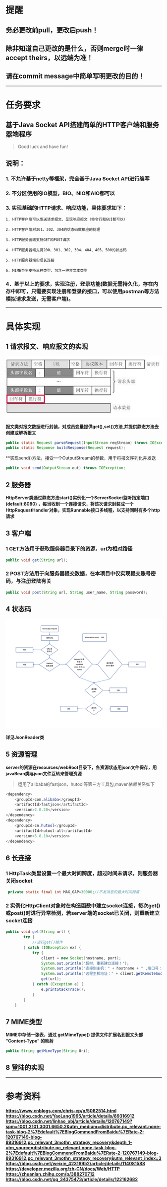 # 提醒

## 务必更改前pull，更改后push！

## 除非知道自己更改的是什么，否则merge时一律accept theirs，以远端为准！

## 请在commit message中简单写明更改的目的！

---

# 任务要求

## 基于Java Socket API搭建简单的HTTP客户端和服务器端程序

> Good luck and have fun!

## 说明：

### 1. 不允许基于netty等框架，完全基于Java Socket API进行编写

### 2. 不分区使用的IO模型，BIO、NIO和AIO都可以

### 3. 实现基础的HTTP请求、响应功能，具体要求如下：

    1. HTTP客户端可以发送请求报文、呈现响应报文（命令行和GUI都可以）

    2. HTTP客户端对301、302、304的状态码做相应的处理

    3. HTTP服务器端支持GET和POST请求

    4. HTTP服务器端支持200、301、302、304、404、405、500的状态码

    5. HTTP服务器端实现长连接

    6. MIME至少支持三种类型，包含一种非文本类型

### 4．基于以上的要求，实现注册，登录功能(数据无需持久化，存在内存中即可，只需要实现注册和登录的接口，可以使用postman等方法模拟请求发送，无需客户端)。

---

# 具体实现

## 1 请求报文、响应报文的实现

![imag](message%20structure.png)

**报文类对报文数据进行封装，对成员变量提供get(),set()方法,并提供静态方法去创建或解析报文**
```java
public static Request parseRequest(InputStream reqStream) throws IOException;
public static Response buildResponse(Request request);
```
**实现send()方法，接受一个OutputStream的参数，用于将报文序列化并发送
```java
public void send(OutputStream out) throws IOException;
```

## 2 服务器

**HttpServer类通过静态方法start()实例化一个ServerSocket监听指定端口(default:8080)**
**，每当收到一个连接请求，将该次请求封装成一个HttpRequestHandler对象，实现Runnable接口多线程，以支持同时有多个http请求**



## 3 客户端

### 1 GET方法用于获取服务器目录下的资源，url为相对路径

```java
public void get(String url);
```

### 2 POST方法用于向服务器提交数据，在本项目中仅实现提交账号密码，与注册登陆有关

```java
public void post(String url, String user_name, String password);
```

## 4 状态码

![image](status_code.png)

**详见JsonReader类**

## 5 资源管理

**server的资源在resources/webRoot目录下，各资源状态用json文件保存，用javaBean类与json文件互转来管理资源**

>运用了alibaba的fastjson，hutool等第三方工具包,maven依赖关系如下

```java
<dependency>
    <groupId>com.alibaba</groupId>
    <artifactId>fastjson</artifactId>
    <version>2.0.20</version>
</dependency>
<dependency>
    <groupId>cn.hutool</groupId>
    <artifactId>hutool-all</artifactId>
    <version>5.8.10</version>
</dependency>
```

## 6 长连接

### 1 HttpTask类里设置一个最大时间跨度，超过时间未请求，则服务器关闭socket

```java
 private static final int MAX_GAP=30000;//不发消息的最大时间跨度
```

### 2 实例化HttpClient对象时在构造函数中建立socket连接，每次get()或post()时进行异常检测，若server端的socket已关闭，则重新建立socket连接

```java
public void get(String url) {
        try {
            //进行get()操作
        } catch (IOException ex) {
            try {
                client = new Socket(hostname, port);
                System.out.println("超时，重新建立连接！");
                System.out.println("连接到主机：" + hostname + " ,端口号：" + port);
                System.out.println("远程主机地址：" + client.getRemoteSocketAddress());
                get(url);
            } catch (Exception e) {
                e.printStackTrace();
            }
        }
    }
```
## 7 MIME类型

**MIME中存储一张表，通过 getMimeType() 提供文件扩展名到报文头部 "Content-Type" 的映射**

```java
public String getMimeType(String Uri);
```

## 8 登陆的实现

---

# 参考资料

**https://www.cnblogs.com/chris-cp/p/5082514.html**
**https://blog.csdn.net/YaoLang1995/article/details/89316912**
**https://blog.csdn.net/linhao_obj/article/details/120767149?spm=1001.2101.3001.6650.2&utm_medium=distribute.pc_relevant.none-task-blog-2%7Edefault%7EBlogCommendFromBaidu%7ERate-2-120767149-blog-89316912.pc_relevant_3mothn_strategy_recovery&depth_1-utm_source=distribute.pc_relevant.none-task-blog-2%7Edefault%7EBlogCommendFromBaidu%7ERate-2-120767149-blog-89316912.pc_relevant_3mothn_strategy_recovery&utm_relevant_index=3**
**https://blog.csdn.net/weixin_42316952/article/details/114081588**
**https://developer.mozilla.org/zh-CN/docs/Web/HTTP**
**https://zhuanlan.zhihu.com/p/388270712**
**https://blog.csdn.net/qq_34375473/article/details/122162682**


















